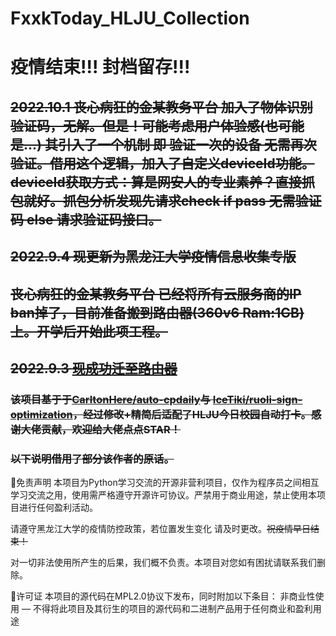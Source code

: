 # FxxkToday_HLJU_Collection

# 疫情结束!!! 封档留存!!!

## ~~2022.10.1 丧心病狂的金某教务平台 加入了物体识别验证码，无解。但是！可能考虑用户体验感(也可能是...) 其引入了一个机制 即 验证一次的设备 无需再次验证。借用这个逻辑，加入了自定义deviceId功能。deviceId获取方式：算是网安人的专业素养？直接抓包就好。抓包分析发现先请求check if pass 无需验证码 else 请求验证码接口。~~

## ~~2022.9.4 现更新为黑龙江大学疫情信息收集专版~~

## ~~丧心病狂的金某教务平台 已经将所有云服务商的IP ban掉了，目前准备搬到路由器(360v6 Ram:1GB)上。开学后开始此项工程。~~

## ~~2022.9.3 [现成功迁至路由器](https://github.com/Ronald-247533/Fxck-CPdaily-docker)~~

### ~~该项目基于于[CarltonHere/auto-cpdaily](https://github.com/CarltonHere/auto-cpdaily)与 [IceTiki/ruoli-sign-optimization](https://github.com/IceTiki/ruoli-sign-optimization)，经过修改+精简后适配了HLJU今日校园自动打卡。感谢大佬贡献，欢迎给大佬点点STAR！~~

### ~~以下说明借用了部分该作者的原话。~~

📃免责声明
本项目为Python学习交流的开源非营利项目，仅作为程序员之间相互学习交流之用，使用需严格遵守开源许可协议。严禁用于商业用途，禁止使用本项目进行任何盈利活动。

请遵守黑龙江大学的疫情防控政策，若位置发生变化 请及时更改。~~祝疫情早日结束！~~

对一切非法使用所产生的后果，我们概不负责。本项目对您如有困扰请联系我们删除。

📜许可证
本项目的源代码在MPL2.0协议下发布，同时附加以下条目：
非商业性使用 — 不得将此项目及其衍生的项目的源代码和二进制产品用于任何商业和盈利用途
